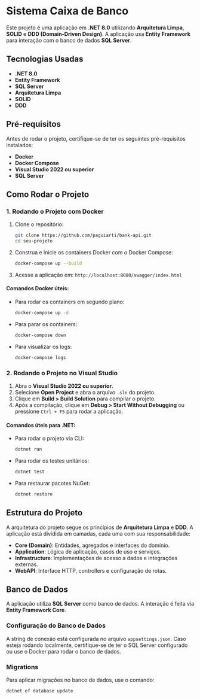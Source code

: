 # Sistema Caixa de Banco

Este projeto é uma aplicação em **.NET 8.0** utilizando **Arquitetura Limpa**, **SOLID** e **DDD (Domain-Driven Design)**. A aplicação usa **Entity Framework** para interação com o banco de dados **SQL Server**.

## Tecnologias Usadas

- **.NET 8.0**
- **Entity Framework**
- **SQL Server**
- **Arquitetura Limpa**
- **SOLID**
- **DDD**

## Pré-requisitos

Antes de rodar o projeto, certifique-se de ter os seguintes pré-requisitos instalados:

- **Docker**
- **Docker Compose**
- **Visual Studio 2022 ou superior**
- **SQL Server**

## Como Rodar o Projeto

### 1. Rodando o Projeto com Docker

1. Clone o repositório:

    ```bash
    git clone https://github.com/paguiarti/bank-api.git
    cd seu-projeto
    ```

2. Construa e inicie os containers Docker com o Docker Compose:

    ```bash
    docker-compose up --build
    ```

3. Acesse a aplicação em: `http://localhost:8080/swagger/index.html`

#### Comandos Docker úteis:

- Para rodar os containers em segundo plano:

    ```bash
    docker-compose up -d
    ```

- Para parar os containers:

    ```bash
    docker-compose down
    ```

- Para visualizar os logs:

    ```bash
    docker-compose logs
    ```

### 2. Rodando o Projeto no Visual Studio

1. Abra o **Visual Studio 2022 ou superior**.
2. Selecione **Open Project** e abra o arquivo `.sln` do projeto.
3. Clique em **Build > Build Solution** para compilar o projeto.
4. Após a compilação, clique em **Debug > Start Without Debugging** ou pressione `Ctrl + F5` para rodar a aplicação.

#### Comandos úteis para .NET:

- Para rodar o projeto via CLI:

    ```bash
    dotnet run
    ```

- Para rodar os testes unitários:

    ```bash
    dotnet test
    ```

- Para restaurar pacotes NuGet:

    ```bash
    dotnet restore
    ```

## Estrutura do Projeto

A arquitetura do projeto segue os princípios de **Arquitetura Limpa** e **DDD**. A aplicação está dividida em camadas, cada uma com sua responsabilidade:

- **Core (Domain)**: Entidades, agregados e interfaces do domínio.
- **Application**: Lógica de aplicação, casos de uso e serviços.
- **Infrastructure**: Implementações de acesso a dados e integrações externas.
- **WebAPI**: Interface HTTP, controllers e configuração de rotas.

## Banco de Dados

A aplicação utiliza **SQL Server** como banco de dados. A interação é feita via **Entity Framework Core**.

### Configuração do Banco de Dados

A string de conexão está configurada no arquivo `appsettings.json`. Caso esteja rodando localmente, certifique-se de ter o SQL Server configurado ou use o Docker para rodar o banco de dados.

### Migrations

Para aplicar migrações no banco de dados, use o comando:

```bash
dotnet ef database update
